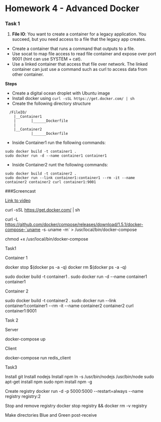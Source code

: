 # Homework 4 - Advanced Docker

### Task 1
1) **File IO**: You want to create a container for a legacy application. You succeed, but you need access to a file that the legacy app creates.

* Create a container that runs a command that outputs to a file.
* Use socat to map file access to read file container and expose over port 9001 (hint can use SYSTEM + cat).
* Use a linked container that access that file over network. The linked container can just use a command such as curl to access data from other container.

**Steps**
* Create a digital ocean droplet with Ubuntu image
* Install docker using `curl -sSL https://get.docker.com/ | sh`
* Create the following directory structure
```
  /FileIO/
    |__Container1
    |       |______Dockerfile
    |
    |__Container2
            |______Dockerfile
```
* Inside Container1 run the following commands:
```
sudo docker build -t container1 .
sudo docker run -d --name container1 container1
```
* Inside Container2 runt the following commands:
```
sudo docker build -t container2 .
sudo docker run --link container1:container1 --rm -it --name container2 container2 curl container1:9001
```
###Screencast

[Link to video](https://youtu.be/POmZ-JjMhDM)



curl -sSL https://get.docker.com/ | sh


curl -L https://github.com/docker/compose/releases/download/1.5.1/docker-compose-`uname -s`-`uname -m` > /usr/local/bin/docker-compose

chmod +x /usr/local/bin/docker-compose


Task1

Container 1

docker stop $(docker ps -a -q)
docker rm $(docker ps -a -q)

sudo docker build -t container1 .
sudo docker run -d --name container1 container1

Container 2

sudo docker build -t container2 .
sudo docker run --link container1:container1 --rm -it --name container2 container2 curl container1:9001



Task 2

Server

docker-compose up

Client

docker-compose run redis_client


Task3

Install git
Install nodejs
Install npm
ln -s /usr/bin/nodejs /usr/bin/node
sudo apt-get install npm
sudo npm install npm -g

Create registry
docker run -d -p 5000:5000 --restart=always --name registry registry:2

Stop and remove registry 
docker stop registry && docker rm -v registry

Make directories
Blue and Green
post-receive

